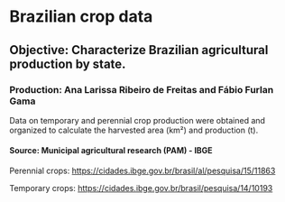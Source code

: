 # Brazilian crop data
## Objective: Characterize Brazilian agricultural production by state.
### Production: Ana Larissa Ribeiro de Freitas and Fábio Furlan Gama


Data on temporary and perennial crop production were obtained and organized to calculate the harvested area (km²) and production (t).


#### Source: Municipal agricultural research (PAM) - IBGE 

Perennial crops: https://cidades.ibge.gov.br/brasil/al/pesquisa/15/11863

Temporary crops: https://cidades.ibge.gov.br/brasil/pesquisa/14/10193
